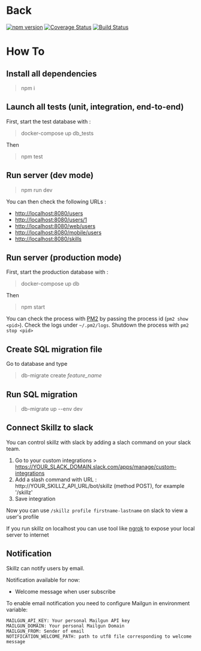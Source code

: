 # Back

[![npm version](https://badge.fury.io/js/npm.svg)](https://badge.fury.io/js/npm) [![Coverage Status](https://coveralls.io/repos/github/xebia-france/xskillz-v2/badge.svg?branch=master)](https://coveralls.io/github/xebia-france/xskillz-v2?branch=master) [![Build Status](https://travis-ci.org/xebia-france/xskillz-v2.svg?branch=master)](https://travis-ci.org/xebia-france/xskillz-v2)

# How To

## Install all dependencies

>npm i

## Launch all tests (unit, integration, end-to-end)

First, start the test database with :

>docker-compose up db_tests 

Then

>npm test

## Run server (dev mode)

>npm run dev

You can then check the following URLs :

* [http://localhost:8080/users]()
* [http://localhost:8080/users/1]()
* [http://localhost:8080/web/users]()
* [http://localhost:8080/mobile/users]()
* [http://localhost:8080/skills]()

## Run server (production mode)

First, start the production database with :

>docker-compose up db 

Then

>npm start

You can check the process with [PM2](http://pm2.keymetrics.io/) by passing the process id (`pm2 show <pid>`). Check the logs under  `~/.pm2/logs`. Shutdown the process with `pm2 stop <pid>`


## Create SQL migration file

Go to database and type

>db-migrate create *feature_name*

## Run SQL migration

>db-migrate up --env dev

## Connect Skillz to slack

You can control skillz with slack  by adding a slach command on your slack team.

1. Go to your custom integrations > https://YOUR_SLACK_DOMAIN.slack.com/apps/manage/custom-integrations
2. Add a slash command with URL : http://YOUR_SKILLZ_API_URL/bot/skillz (method POST), for example '/skillz'
3. Save integration

Now you can use ```/skillz profile firstname-lastname``` on slack to view a user's profile

If you run skillz on localhost you can use tool like [ngrok](https://ngrok.com) to expose your local server to internet 

## Notification

Skillz can notify users by email.

Notification available for now:

- Welcome message when user subscribe

To enable email notification you need to configure Mailgun in environment variable:

```
MAILGUN_API_KEY: Your personal Mailgun API key
MAILGUN_DOMAIN: Your personal Mailgun Domain
MAILGUN_FROM: Sender of email
NOTIFICATION_WELCOME_PATH: path to utf8 file corresponding to welcome message
```
